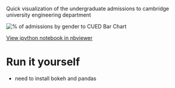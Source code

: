 Quick visualization of the undergraduate admissions to cambridge university engineering department

![% of admissions by gender to CUED Bar Chart](hhttps://github.com/birdsarah/cambridge-engineering-viz/blob/master/engineering_undergraduates_by_percent.png)


[View ipython notebook in nbviewer](http://nbviewer.ipython.org/github/birdsarah/cambridge-engineering-viz/blob/master/Cambridge%20engineering%20gender%20ratio.ipynb)

# Run it yourself
- need to install bokeh and pandas
